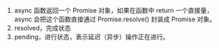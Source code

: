 1. async 函数返回一个 Promise 对象，如果在函数中 return 一个直接量，async 会把这个函数直接通过 Promise.resolve() 封装成 Promise 对象。
2. resolved，完成状态
3. pending，进行状态，表示延迟（异步）操作正在进行。